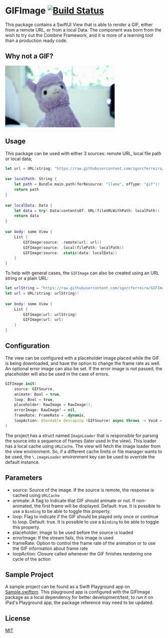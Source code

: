 # GIFImage [![Build Status](https://app.bitrise.io/app/d733d1c0249a401a/status.svg?token=4LmnxZKU0GgcdG6IehKB0Q&branch=main)](https://app.bitrise.io/app/d733d1c0249a401a)

This package contains a SwiftUI View that is able to render a GIF, either from a remote URL, or from a local Data. The component was born from the wish to try out the Combine Framework, and it is more of a learning tool than a production ready code.

## Why not a GIF?

![Hipster LLama](Tests/test.gif)

## Usage

This package can be used with either 3 sources: remote URL, local file path or local data;

```swift
let url = URL(string: "https://raw.githubusercontent.com/igorcferreira/GIFImage/main/Tests/test.gif")!

var localPath: String {
	let path = Bundle.main.path(forResource: "llama", ofType: "gif")!
	return path
}

var localData: Data {
    let data = try! Data(contentsOf: URL(fileURLWithPath: localPath))
    return data
}

var body: some View {
    List {
        GIFImage(source: .remote(url: url))
        GIFImage(source: .local(filePath: localPath))
        GIFImage(source: .static(data: localData))
    }
}
```

To help with general cases, the `GIFImage` can also be created using an URL string or a plain URL:

```swift
let urlString = "https://raw.githubusercontent.com/igorcferreira/GIFImage/main/Tests/test.gif"
let url = URL(string: urlString)!

var body: some View {
    List {
        GIFImage(url: urlString)
        GIFImage(url: url)
    }
}
```

## Configuration

The view can be configured with a placeholder image placed while the GIF is being downloaded, and have the option to change the frame rate as well. An optional error image can also be set. If the error image is not passed, the placeholder will also be used in the case of errors.

```swift
GIFImage.init(
    source: GIFSource,
    animate: Bool = true,
    loop: Bool = true,
    placeholder: RawImage = RawImage(),
    errorImage: RawImage? = nil,
    frameRate: FrameRate = .dynamic,
    loopAction: @Sendable @escaping (GIFSource) async throws -> Void = { _ in }
)
```

The project has a struct named `ImageLoader` that is responsible for parsing the source into a sequence of frames (later used in the view). This loader has a local cache using `URLCache`. The view will fetch the image loader from the view environment. So, if a different cache limits or file manager wants to be used, the `\.imageLoader` environment key can be used to override the default instance.

## Parameters

- source: Source of the image. If the source is remote, the response is cached using `URLCache`
- animate: A flag to indicate that GIF should animate or not. If non-animated, the first frame will be displayed. Default: true. It is possible to use a `Binding` to be able to toggle this property.
- loop: Flag to indicate if the GIF should be played only once or continue to loop. Default: true. It is possible to use a `Binding` to be able to toggle this property.
- placeholder: Image to be used before the source is loaded
- errorImage: If the stream fails, this image is used
- frameRate: Option to control the frame rate of the animation or to use the GIF information about frame rate
- loopAction: Closure called whenever the GIF finishes rendering one cycle of the action

## Sample Project

A sample project can be found as a Swift Playground app on [Sample.swiftpm](Sample.swiftpm). This playground app is configured with the GIFImage package as a local dependency for better development/test, to run it on iPad's Playground app, the package reference may need to be updated.

## License

[MIT](LICENSE)

